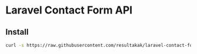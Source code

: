 # Laravel Contact Form API

## Install

```bash
curl -s https://raw.githubusercontent.com/resultakak/laravel-contact-form-api/main/install.sh | bash
```
